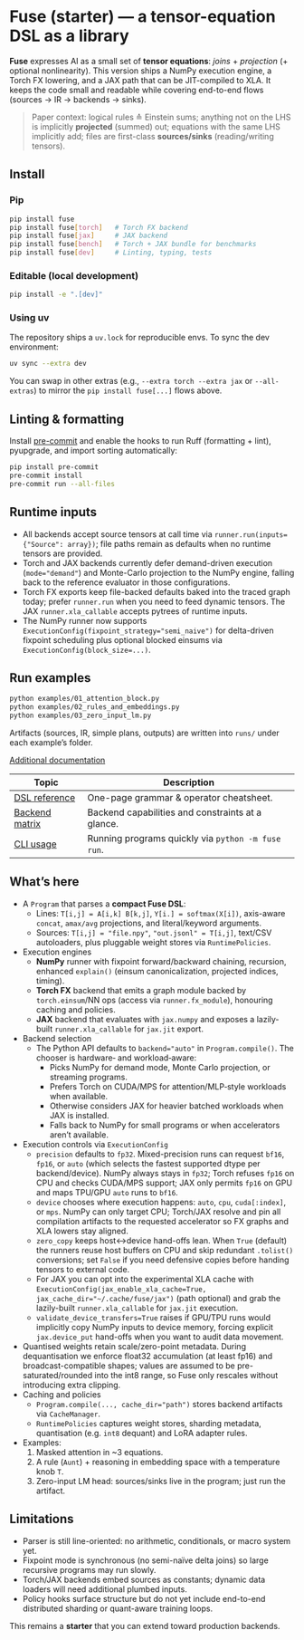 # Fuse (starter) — a tensor-equation DSL as a library

**Fuse** expresses AI as a small set of **tensor equations**: *joins* + *projection* (+ optional nonlinearity).
This version ships a NumPy execution engine, a Torch FX lowering, and a JAX path that can be JIT-compiled to XLA.
It keeps the code small and readable while covering end-to-end flows (sources → IR → backends → sinks).

> Paper context: logical rules ≙ Einstein sums; anything not on the LHS is implicitly **projected** (summed) out;
> equations with the same LHS implicitly add; files are first-class **sources/sinks** (reading/writing tensors).

## Install

### Pip

```bash
pip install fuse
pip install fuse[torch]   # Torch FX backend
pip install fuse[jax]     # JAX backend
pip install fuse[bench]   # Torch + JAX bundle for benchmarks
pip install fuse[dev]     # Linting, typing, tests
```

### Editable (local development)

```bash
pip install -e ".[dev]"
```

### Using uv

The repository ships a `uv.lock` for reproducible envs. To sync the dev environment:

```bash
uv sync --extra dev
```

You can swap in other extras (e.g., `--extra torch --extra jax` or `--all-extras`) to mirror the `pip install fuse[...]` flows above.

## Linting & formatting

Install [pre-commit](https://pre-commit.com) and enable the hooks to run Ruff (formatting + lint), pyupgrade, and import sorting automatically:

```bash
pip install pre-commit
pre-commit install
pre-commit run --all-files
```

## Runtime inputs

- All backends accept source tensors at call time via `runner.run(inputs={"Source": array})`; file paths remain as defaults when no runtime tensors are provided.
- Torch and JAX backends currently defer demand-driven execution (`mode="demand"`) and Monte-Carlo projection to the NumPy engine, falling back to the reference evaluator in those configurations.
- Torch FX exports keep file-backed defaults baked into the traced graph today; prefer `runner.run` when you need to feed dynamic tensors. The JAX `runner.xla_callable` accepts pytrees of runtime inputs.
- The NumPy runner now supports `ExecutionConfig(fixpoint_strategy="semi_naive")` for delta-driven fixpoint scheduling plus optional blocked einsums via `ExecutionConfig(block_size=...)`.

## Run examples

```bash
python examples/01_attention_block.py
python examples/02_rules_and_embeddings.py
python examples/03_zero_input_lm.py
```

Artifacts (sources, IR, simple plans, outputs) are written into `runs/` under each example’s folder.

[Additional documentation](docs/)

| Topic | Description |
| ----- | ----------- |
| [DSL reference](docs/dsl_reference.md) | One-page grammar & operator cheatsheet. |
| [Backend matrix](docs/backend_matrix.md) | Backend capabilities and constraints at a glance. |
| [CLI usage](docs/cli.md) | Running programs quickly via `python -m fuse run`. |

## What’s here

- A `Program` that parses a **compact Fuse DSL**:
  - Lines: `T[i,j] = A[i,k] B[k,j]`, `Y[i.] = softmax(X[i])`, axis-aware `concat`, `amax/avg` projections, and literal/keyword arguments.
  - Sources: `T[i,j] = "file.npy"`, `"out.jsonl" = T[i,j]`, text/CSV autoloaders, plus pluggable weight stores via `RuntimePolicies`.
- Execution engines
  - **NumPy** runner with fixpoint forward/backward chaining, recursion, enhanced `explain()` (einsum canonicalization, projected indices, timing).
  - **Torch FX** backend that emits a graph module backed by `torch.einsum`/NN ops (access via `runner.fx_module`), honouring caching and policies.
  - **JAX** backend that evaluates with `jax.numpy` and exposes a lazily-built `runner.xla_callable` for `jax.jit` export.
- Backend selection
  - The Python API defaults to `backend="auto"` in `Program.compile()`. The chooser is hardware‑ and workload‑aware:
    - Picks NumPy for demand mode, Monte Carlo projection, or streaming programs.
    - Prefers Torch on CUDA/MPS for attention/MLP‑style workloads when available.
    - Otherwise considers JAX for heavier batched workloads when JAX is installed.
    - Falls back to NumPy for small programs or when accelerators aren’t available.
- Execution controls via `ExecutionConfig`
  - `precision` defaults to `fp32`. Mixed-precision runs can request `bf16`, `fp16`, or `auto` (which selects the fastest supported dtype per backend/device). NumPy always stays in `fp32`; Torch refuses `fp16` on CPU and checks CUDA/MPS support; JAX only permits `fp16` on GPU and maps TPU/GPU `auto` runs to `bf16`.
  - `device` chooses where execution happens: `auto`, `cpu`, `cuda[:index]`, or `mps`. NumPy can only target CPU; Torch/JAX resolve and pin all compilation artifacts to the requested accelerator so FX graphs and XLA lowers stay aligned.
  - `zero_copy` keeps host↔device hand-offs lean. When `True` (default) the runners reuse host buffers on CPU and skip redundant `.tolist()` conversions; set `False` if you need defensive copies before handing tensors to external code.
  - For JAX you can opt into the experimental XLA cache with `ExecutionConfig(jax_enable_xla_cache=True, jax_cache_dir="~/.cache/fuse/jax")` (path optional) and grab the lazily-built `runner.xla_callable` for `jax.jit` execution.
  - `validate_device_transfers=True` raises if GPU/TPU runs would implicitly copy NumPy inputs to device memory, forcing explicit `jax.device_put` hand-offs when you want to audit data movement.
- Quantised weights retain scale/zero-point metadata. During dequantisation we enforce float32 accumulation (at least fp16) and broadcast-compatible shapes; values are assumed to be pre-saturated/rounded into the int8 range, so Fuse only rescales without introducing extra clipping.
- Caching and policies
  - `Program.compile(..., cache_dir="path")` stores backend artifacts via `CacheManager`.
  - `RuntimePolicies` captures weight stores, sharding metadata, quantisation (e.g. `int8` dequant) and LoRA adapter rules.
- Examples:
  1. Masked attention in ~3 equations.
  2. A rule (`Aunt`) + reasoning in embedding space with a temperature knob `T`.
  3. Zero-input LM head: sources/sinks live in the program; just run the artifact.

## Limitations

- Parser is still line-oriented: no arithmetic, conditionals, or macro system yet.
- Fixpoint mode is synchronous (no semi-naïve delta joins) so large recursive programs may run slowly.
- Torch/JAX backends embed sources as constants; dynamic data loaders will need additional plumbed inputs.
- Policy hooks surface structure but do not yet include end-to-end distributed sharding or quant-aware training loops.

This remains a **starter** that you can extend toward production backends.
